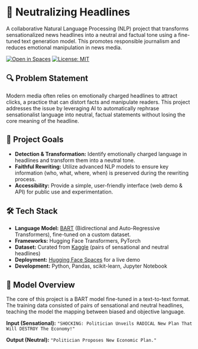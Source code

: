 # 📰 Neutralizing Headlines

A collaborative Natural Language Processing (NLP) project that transforms sensationalized news headlines into a neutral and factual tone using a fine-tuned text generation model. This promotes responsible journalism and reduces emotional manipulation in news media.

[![Open in Spaces](https://img.shields.io/badge/🤗-Open%20in%20Spaces-blue.svg)](https://huggingface.co/spaces/your-username/your-space-name)
[![License: MIT](https://img.shields.io/badge/License-MIT-yellow.svg)](https://opensource.org/licenses/MIT)

## 🔍 Problem Statement

Modern media often relies on emotionally charged headlines to attract clicks, a practice that can distort facts and manipulate readers. This project addresses the issue by leveraging AI to automatically rephrase sensationalist language into neutral, factual statements without losing the core meaning of the headline.

## 🎯 Project Goals

*   **Detection & Transformation:** Identify emotionally charged language in headlines and transform them into a neutral tone.
*   **Faithful Rewriting:** Utilize advanced NLP models to ensure key information (who, what, where, when) is preserved during the rewriting process.
*   **Accessibility:** Provide a simple, user-friendly interface (web demo & API) for public use and experimentation.

## 🛠️ Tech Stack

*   **Language Model:** [BART](https://huggingface.co/docs/transformers/model_doc/bart) (Bidirectional and Auto-Regressive Transformers), fine-tuned on a custom dataset.
*   **Frameworks:** Hugging Face Transformers, PyTorch
*   **Dataset:** Curated from [Kaggle](https://www.kaggle.com/datasets/) (pairs of sensational and neutral headlines)
*   **Deployment:** [Hugging Face Spaces](https://huggingface.co/spaces) for a live demo
*   **Development:** Python, Pandas, scikit-learn, Jupyter Notebook

## 🧠 Model Overview

The core of this project is a BART model fine-tuned in a text-to-text format. The training data consisted of pairs of sensational and neutral headlines, teaching the model the mapping between biased and objective language.

**Input (Sensational):** `"SHOCKING: Politician Unveils RADICAL New Plan That Will DESTROY The Economy!"`

**Output (Neutral):** `"Politician Proposes New Economic Plan."`

